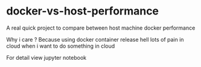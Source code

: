# docker-vs-host-performance
A real quick project to compare between host machine docker performance

Why i care ? Because using docker container release hell lots of pain in cloud when i want to do something in cloud

For detail view jupyter notebook

